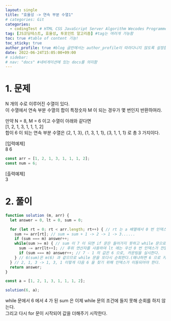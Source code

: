 ```yaml
---
layout: single
title: "효율성 -> 연속 부분 수열1"
# categories: Git
categories:
  - codingTest # HTML CSS JavaScript Server Algorithm Wecodes Programmers CS Github Blog
tag: [JS코딩테스트, 효율성, 투포인트 알고리즘] #tag는 여러개 가능함
toc: true #table of content 기능!
toc_sticky: true
author_profile: true #blog 글안에서는 author_profile이 따라다니지 않도록 설정함
date: 2022-06-24T15:05:00+09:00
# sidebar:
# nav: "docs" #네비게이션에 있는 docs를 의미함
---
```

# 1. 문제
N 개의 수로 이루어진 수열이 있다.  
이 수열에서 연속 부분 수열의 합이 특정숫자 M 이 되는 경우가 몇 번인지 반환하여라.  

만약 N = 8, M = 6 이고 수열이 아래와 같다면  
[1, 2, 1, 3, 1, 1, 1, 2]  
합이 6 이 되는 연속 부분 수열은 {2, 1, 3}, {1, 3, 1, 1}, {3, 1, 1, 1} 로 총 3 가지이다.  

[입력예제]  
8 6  

```js
const arr = [1, 2, 1, 3, 1, 1, 1, 2];
const num = 6;
```  

[출력예제]  
3  

# 2. 풀이
```js
function solution (m, arr) {
  let answer = 0, lt = 0, sum = 0;

  for (let rt = 0; rt < arr.length; rt++) { // rt 는 a 배열에서 0 번 인덱스부터 차례로 이동한다. 1 -> 2 -> 1......
    sum += arr[rt]; // sum = sum + 1 -> 2 -> 1 -> 3......
    if (sum === m) answer++;
    while(sum >= m) { // sum 이 7 이 되면 if 문은 들어가지 못하고 while 문으로 들어간다.
      sum -= arr[lt++]; // 후위 연산자를 사용하여 lt 에는 우선 0 번 인덱스가 전달된다. 그리고 7 에 0 번 인덱스 값인 1을 뺀다.
      if (sum === m) answer++; // 7 - 1 의 값은 6 으로, 카운팅을 실시한다.
    } // 6(sum)은 m(6) 과 같으므로 while 문을 또다시 순회한다.(왜냐하면 6 으로 카운팅된 후 다음 인덱스로 넘어가야하기 때문이다.)
  } // 2, 1, 3 -> 1, 3, 1 이렇게 다음 6 을 찾기 위해 인덱스가 이동되어야 한다.
  return answer;
}

const a = [1, 2, 1, 3, 1, 1, 1, 2];

solution(6, a);
```

while 문에서 6 에서 4 가 된 sum 은 이제 while 문의 조건에 들지 못해 순회를 하지 않는다.  
그리고 다시 for 문이 시작되어 값을 더해주기 시작한다.  

<style>
.red {
  color: ivory;
  background-color: red;
}

.tomato {
  color: ivory;
  background-color: tomato;
}

.blue {
  color: ivory;
  background-color: blue;
}

.royalblue {
  color: ivory;
  background-color: royalblue;
}

.forestgreen {
  color: ivory;
  background-color: forestgreen;
}

.darkorange {
  color: ivory;
  background-color: darkorange;
}
</style>

<!-- <span style="color:royalblue"> -->

<!-- 메소드 위에 변수 선언, 메소드 안에 메소드, 메소드 끝나고 리턴 -->

<!-- ### 2. Link 넣기

```

유형 1: (설명어를 입력) : [gunhee's coding blog](https://gunhee-jeong.github.io/)
유형 2: (URL 자동연결) : <https://gunhee-jeong.github.io/>
유형 3: (동일 파일 내 '문단으로 이동') : [1. Header로 이동](###-1-header)

```

유형 1: (설명어를 입력) : [gunhee's coding blog](https://gunhee-jeong.github.io/)
유형 2: (URL 자동연결) : <https://gunhee-jeong.github.io/>
유형 3: (동일 파일 내 '문단으로 이동') : [1. Header로 이동](#1-header)
유형 3의 방법

1. 특수문자를 제거
2. 스페이스는 -로 바꾸고
3. 대문자는 소문자로!
   그래서 ### 1. Header -> #1-header

## Link: [google][https://www.google.com/]

### 3. 수평선

```

---

```

---

### 4. 라인 바꾸기

```

스페이스바를 2번 눌러주면 다음칸으로
이동할 수 있어요!

```

---

스페이스바를 2번 눌러주면
다음칸으로 이동할 수 있어요!

### 5. list 만들기

```

1. 1번
2. 2번
3. 3번

- 순서없는 list
  - 순서없는 list
    - 순서없는 list

```

1. 1번
2. 2번
3. 3번

- 순서없는 list
  - 순서없는 list
    - 순서없는 list

---

### 6. font 관련

```

**진하게** -> 볼드
_기울여서_ -> 이탤릭체
~~취소선~~ -> 취소선

<ul>밑줄넣기</ul> -> 밑줄
<span style="color:red">빨간 글씨</span> -> 글자색
이것이 `인라인` 입니다 -> 인라인 코드
```

**진하게** -> 볼드
_기울여서_ -> 이탤릭체
~~취소선~~ -> 취소선
<u>밑줄넣기</u> -> 밑줄
<span style="color:red">빨간 글씨</span>
이것이 `인라인` 입니다 -> 인라인 코드

---

### 7. 인용구문

```
> coding
>
> > JavaScript
> >
> > > 내가 프짱!
```

> coding
>
> > JavaScript
> >
> > > 내가 프짱!

---

### 8. 이미지 삽입

```
유형1: ('사이즈를 조절' -> HTML 태그 사용) : <img src="https://gunhee-jeong.github.io/assets/images/blogLogo.png" width="300" height="200">
유형2: (이미지 삽입 후 -> 링크 걸기)
[![이미지](https://gunhee-jeong.github.io/assets/images/blogLogo/blogLogo.png)](https://gunhee-jeong.github.io/)
```

유형1: ('사이즈를 조절' -> HTML 태그 사용) : <img src="https://gunhee-jeong.github.io/assets/images/blogLogo.png" width="300" height="200">
유형2: (이미지 삽입 후 -> 링크 걸기)
[![이미지](https://gunhee-jeong.github.io/assets/images/blogLogo.png)](https://gunhee-jeong.github.io/)

### 9. 표 만들기

```
||국어|영어|
| :--- | ---: | :--: |
|건희 | 100점 | 100점
|철수 | 100점 | 100점
```

|      |  국어 | 영어  |
| :--- | ----: | :---: |
| 건희 | 100점 | 100점 |
| 철수 | 100점 | 100점 |

> - header를 넣고 싶은 경우 ---을 사용하고 :을 이용하여 정렬에 사용함!

### 10. 토글 만들기

```
<details>
<summary>여기를 누르세요</summary>
<div markdown="1">
숨겨진 내용
</div>
</details>
```

<details>
<summary>여기를 누르세요</summary>
<div markdown="1">
숨겨진 내용
</div>
</details> -->
